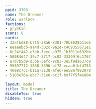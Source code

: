 ```yaml
---
ppid: 3703
name: The Dreamer
role: warlock
factions:
- grymkin
scans: 8
cards:
- 32efbd88-b7f5-38a6-8301-70b8628311eb
- eeaaebcb-aa4d-302c-9a2e-c469355671e1
- 6c24f442-e3eb-3eec-a975-1b3011e692bb
- 50084d47-39c7-3717-bc02-33399f6c1767
- a7d7b5d9-d3bb-3efc-9c83-3e5f9da637c9
- 95897712-1858-3596-bf78-ecaa0fbfd753
- 40e8c7cc-b11a-3138-afe6-ee58ef982978
- 5103e76a-ebc7-31e0-bc2f-b9f7f5f4e804

layout: model
title: The Dreamer
disableToc: true
hidden: true
---
```

